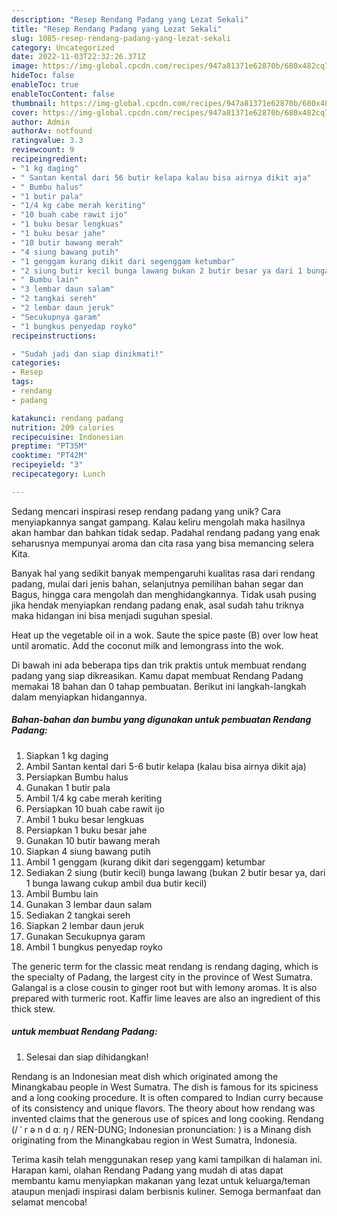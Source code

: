 ```yaml
---
description: "Resep Rendang Padang yang Lezat Sekali"
title: "Resep Rendang Padang yang Lezat Sekali"
slug: 1085-resep-rendang-padang-yang-lezat-sekali
category: Uncategorized
date: 2022-11-03T22:32:26.371Z
image: https://img-global.cpcdn.com/recipes/947a81371e62870b/680x482cq70/rendang-padang-foto-resep-utama.jpg
hideToc: false
enableToc: true
enableTocContent: false
thumbnail: https://img-global.cpcdn.com/recipes/947a81371e62870b/680x482cq70/rendang-padang-foto-resep-utama.jpg
cover: https://img-global.cpcdn.com/recipes/947a81371e62870b/680x482cq70/rendang-padang-foto-resep-utama.jpg
author: Admin
authorAv: notfound
ratingvalue: 3.3
reviewcount: 9
recipeingredient:
- "1 kg daging"
- " Santan kental dari 56 butir kelapa kalau bisa airnya dikit aja"
- " Bumbu halus"
- "1 butir pala"
- "1/4 kg cabe merah keriting"
- "10 buah cabe rawit ijo"
- "1 buku besar lengkuas"
- "1 buku besar jahe"
- "10 butir bawang merah"
- "4 siung bawang putih"
- "1 genggam kurang dikit dari segenggam ketumbar"
- "2 siung butir kecil bunga lawang bukan 2 butir besar ya dari 1 bunga lawang cukup ambil dua butir kecil"
- " Bumbu lain"
- "3 lembar daun salam"
- "2 tangkai sereh"
- "2 lembar daun jeruk"
- "Secukupnya garam"
- "1 bungkus penyedap royko"
recipeinstructions:

- "Sudah jadi dan siap dinikmati!"
categories:
- Resep
tags:
- rendang
- padang

katakunci: rendang padang 
nutrition: 209 calories
recipecuisine: Indonesian
preptime: "PT35M"
cooktime: "PT42M"
recipeyield: "3"
recipecategory: Lunch

---
```





Sedang mencari inspirasi resep rendang padang yang unik? Cara menyiapkannya sangat gampang. Kalau keliru mengolah maka hasilnya akan hambar dan bahkan tidak sedap. Padahal rendang padang yang enak seharusnya mempunyai aroma dan cita rasa yang bisa memancing selera Kita.





Banyak hal yang sedikit banyak mempengaruhi kualitas rasa dari rendang padang, mulai dari jenis bahan, selanjutnya pemilihan bahan segar dan Bagus, hingga cara mengolah dan menghidangkannya. Tidak usah pusing jika hendak menyiapkan rendang padang enak,      asal sudah tahu triknya maka hidangan ini bisa menjadi suguhan spesial.














Heat up the vegetable oil in a wok. Saute the spice paste (B) over low heat until aromatic. Add the coconut milk and lemongrass into the wok.






Di bawah ini ada beberapa tips dan trik praktis untuk membuat rendang padang yang siap dikreasikan. Kamu dapat membuat Rendang Padang memakai 18 bahan dan 0 tahap pembuatan. Berikut ini langkah-langkah dalam menyiapkan hidangannya.

<!--inarticleads1-->

##### Bahan-bahan dan bumbu yang digunakan untuk pembuatan Rendang Padang:

1. Siapkan 1 kg daging
1. Ambil  Santan kental dari 5-6 butir kelapa (kalau bisa airnya dikit aja)
1. Persiapkan  Bumbu halus
1. Gunakan 1 butir pala
1. Ambil 1/4 kg cabe merah keriting
1. Persiapkan 10 buah cabe rawit ijo
1. Ambil 1 buku besar lengkuas
1. Persiapkan 1 buku besar jahe
1. Gunakan 10 butir bawang merah
1. Siapkan 4 siung bawang putih
1. Ambil 1 genggam (kurang dikit dari segenggam) ketumbar
1. Sediakan 2 siung (butir kecil) bunga lawang (bukan 2 butir besar ya, dari 1 bunga lawang cukup ambil dua butir kecil)
1. Ambil  Bumbu lain
1. Gunakan 3 lembar daun salam
1. Sediakan 2 tangkai sereh
1. Siapkan 2 lembar daun jeruk
1. Gunakan Secukupnya garam
1. Ambil 1 bungkus penyedap royko


The generic term for the classic meat rendang is rendang daging, which is the specialty of Padang, the largest city in the province of West Sumatra. Galangal is a close cousin to ginger root but with lemony aromas. It is also prepared with turmeric root. Kaffir lime leaves are also an ingredient of this thick stew. 

<!--inarticleads2-->

#####  untuk membuat Rendang Padang:


1. Selesai dan siap dihidangkan!

Rendang is an Indonesian meat dish which originated among the Minangkabau people in West Sumatra. The dish is famous for its spiciness and a long cooking procedure. It is often compared to Indian curry because of its consistency and unique flavors. The theory about how rendang was invented claims that the generous use of spices and long cooking. Rendang (/ ˈ r ə n d ɑː ŋ / REN-DUNG; Indonesian pronunciation: ) is a Minang dish originating from the Minangkabau region in West Sumatra, Indonesia. 

Terima kasih telah menggunakan resep yang kami tampilkan di halaman ini. Harapan kami, olahan Rendang Padang yang mudah di atas dapat membantu kamu menyiapkan makanan yang lezat untuk keluarga/teman ataupun menjadi inspirasi dalam berbisnis kuliner. Semoga bermanfaat dan selamat mencoba!
